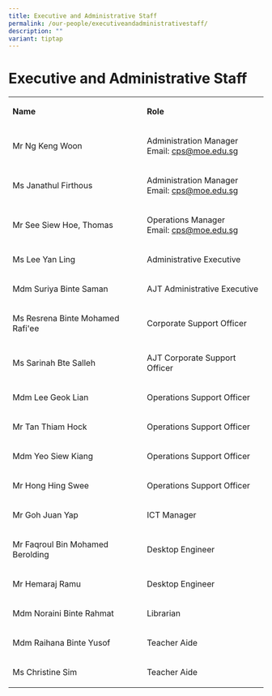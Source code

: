 ```yaml
---
title: Executive and Administrative Staff
permalink: /our-people/executiveandadministrativestaff/
description: ""
variant: tiptap
---
```

<h1>Executive and Administrative Staff</h1>
<table style="minWidth: 50px">
<colgroup>
<col>
<col>
</colgroup>
<tbody>
<tr>
<td rowspan="1" colspan="1">
<p><strong>Name</strong>
</p>
</td>
<td rowspan="1" colspan="1">
<p><strong>Role</strong>
</p>
</td>
</tr>
<tr>
<td rowspan="1" colspan="1">
<p>Mr Ng Keng Woon</p>
</td>
<td rowspan="1" colspan="1">
<p>Administration Manager
<br>Email: <a href="mailto:cps@moe.edu.sg" rel="noopener noreferrer nofollow" target="_blank">cps@moe.edu.sg</a>
</p>
</td>
</tr>
<tr>
<td rowspan="1" colspan="1">
<p>Ms Janathul Firthous</p>
</td>
<td rowspan="1" colspan="1">
<p>Administration Manager
<br>Email: <a href="mailto:cps@moe.edu.sg" rel="noopener noreferrer nofollow" target="_blank">cps@moe.edu.sg</a>
</p>
</td>
</tr>
<tr>
<td rowspan="1" colspan="1">
<p>Mr See Siew Hoe, Thomas</p>
</td>
<td rowspan="1" colspan="1">
<p>Operations Manager
<br>Email: <a href="mailto:cps@moe.edu.sg" rel="noopener noreferrer nofollow" target="_blank">cps@moe.edu.sg</a>
</p>
</td>
</tr>
<tr>
<td rowspan="1" colspan="1">
<p>Ms Lee Yan Ling</p>
</td>
<td rowspan="1" colspan="1">
<p>Administrative Executive</p>
</td>
</tr>
<tr>
<td rowspan="1" colspan="1">
<p>Mdm Suriya Binte Saman</p>
</td>
<td rowspan="1" colspan="1">
<p>AJT Administrative Executive</p>
</td>
</tr>
<tr>
<td rowspan="1" colspan="1">
<p>Ms Resrena Binte Mohamed Rafi'ee</p>
</td>
<td rowspan="1" colspan="1">
<p>Corporate Support Officer</p>
</td>
</tr>
<tr>
<td rowspan="1" colspan="1">
<p>Ms Sarinah Bte Salleh</p>
</td>
<td rowspan="1" colspan="1">
<p>AJT Corporate Support Officer</p>
</td>
</tr>
<tr>
<td rowspan="1" colspan="1">
<p>Mdm Lee Geok Lian</p>
</td>
<td rowspan="1" colspan="1">
<p>Operations Support Officer</p>
</td>
</tr>
<tr>
<td rowspan="1" colspan="1">
<p>Mr Tan Thiam Hock</p>
</td>
<td rowspan="1" colspan="1">
<p>Operations Support Officer</p>
</td>
</tr>
<tr>
<td rowspan="1" colspan="1">
<p>Mdm Yeo Siew Kiang</p>
</td>
<td rowspan="1" colspan="1">
<p>Operations Support Officer</p>
</td>
</tr>
<tr>
<td rowspan="1" colspan="1">
<p>Mr Hong Hing Swee</p>
</td>
<td rowspan="1" colspan="1">
<p>Operations Support Officer</p>
</td>
</tr>
<tr>
<td rowspan="1" colspan="1">
<p>Mr Goh Juan Yap</p>
</td>
<td rowspan="1" colspan="1">
<p>ICT Manager</p>
</td>
</tr>
<tr>
<td rowspan="1" colspan="1">
<p>Mr Faqroul Bin Mohamed Berolding</p>
</td>
<td rowspan="1" colspan="1">
<p>Desktop Engineer</p>
</td>
</tr>
<tr>
<td rowspan="1" colspan="1">
<p>Mr Hemaraj Ramu</p>
</td>
<td rowspan="1" colspan="1">
<p>Desktop Engineer</p>
</td>
</tr>
<tr>
<td rowspan="1" colspan="1">
<p>Mdm Noraini Binte Rahmat</p>
</td>
<td rowspan="1" colspan="1">
<p>Librarian</p>
</td>
</tr>
<tr>
<td rowspan="1" colspan="1">
<p>Mdm Raihana Binte Yusof</p>
</td>
<td rowspan="1" colspan="1">
<p>Teacher Aide</p>
</td>
</tr>
<tr>
<td rowspan="1" colspan="1">
<p>Ms Christine Sim</p>
</td>
<td rowspan="1" colspan="1">
<p>Teacher Aide</p>
</td>
</tr>
</tbody>
</table>
<p></p>